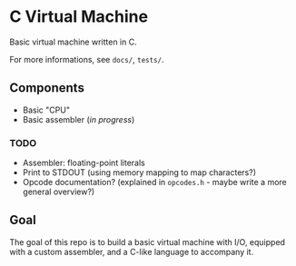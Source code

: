 # C Virtual Machine

Basic virtual machine written in C.

For more informations, see `docs/`, `tests/`.

## Components
- Basic "CPU"
- Basic assembler (*in progress*)

### TODO
- Assembler: floating-point literals
- Print to STDOUT (using memory mapping to map characters?)
- Opcode documentation? (explained in `opcodes.h` - maybe write a more general overview?)

## Goal
The goal of this repo is to build a basic virtual machine with I/O, equipped with a custom assembler, and a C-like language to accompany it.